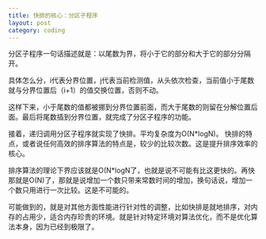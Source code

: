 ```yaml
---
title: 快排的核心：分区子程序
layout: post
category: coding
---
```


分区子程序一句话描述就是：以尾数为界，将小于它的部分和大于它的部分分隔开。

具体怎么分，i代表分界位置，j代表当前检测值，从头依次检查，当前值小于尾数就与分界位置后（i+1）的值交换位置，否则不动。

这样下来，小于尾数的值都被挪到分界位置前面，而大于尾数的则留在分解位置后面。最后将尾数插到分界位置，就完成了分区子程序的功能。

接着，递归调用分区子程序就实现了快排。平均复杂度为O(N*logN)。
快排的特点，或者说任何高效的排序算法的特点是，较少的比较次数。这是提升排序效率的核心。

排序算法的理论下界应该就是O(N*logN了，也就是说不可能有比这更快的。再快那就是O(N)了，那就是说增加一个数只带来常数时间的增加，换句话说，增加一个数只用进行一次比较。这是不可能的。

可能做到的，就是对其他方面性能进行针对性的调整，比如快排是就地排序，对内存的占用少，适合内存珍贵的环境。就是针对特定环境对算法优化，而不是优化算法本身，因为已经到极限了。
